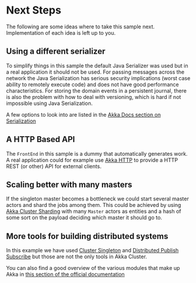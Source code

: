 # Next Steps

The following are some ideas where to take this sample next. Implementation of each idea is left up to you.

## Using a different serializer

To simplify things in this sample the default Java Serializer was used but in a real application it should not be used. For passing messages across the network the Java Serialization has serious security implications (worst case ability to remotely execute code) and does not have good performance characteristics. For storing the domain events in a persistent journal, there is also the problem with how to deal with versioning, which is hard if not impossible using Java Serialization.

A few options to look into are listed in the [Akka Docs section on Serialization](http://doc.akka.io/docs/akka/current/scala/serialization.html#external-akka-serializers)

## A HTTP Based API

The `FrontEnd` in this sample is a dummy that automatically generates work. A real application could for example use [Akka HTTP](http://doc.akka.io/docs/akka-http/current/scala/http/introduction.html) to provide a HTTP REST (or other) API for external clients.

## Scaling better with many masters

If the singleton master becomes a bottleneck we could start several master actors and shard the jobs among them. This could be achieved by using [Akka Cluster Sharding](http://doc.akka.io/docs/akka/current/scala/cluster-sharding.html) with many `Master` actors as entities and a hash of some sort on the payload deciding which master it should go to.

## More tools for building distributed systems

In this example we have used
[Cluster Singleton](http://doc.akka.io/docs/akka/current/scala/cluster-singleton.html#cluster-singleton)
and
[Distributed Publish Subscribe](http://doc.akka.io/docs/akka/current/scala/distributed-pub-sub.html)
 but those are not the only tools in Akka Cluster. 
 
 You can also find a good overview of the various modules that make up Akka in 
 [this section of the official documentation](http://doc.akka.io/docs/akka/current/scala/guide/modules.html#cluster-singleton)